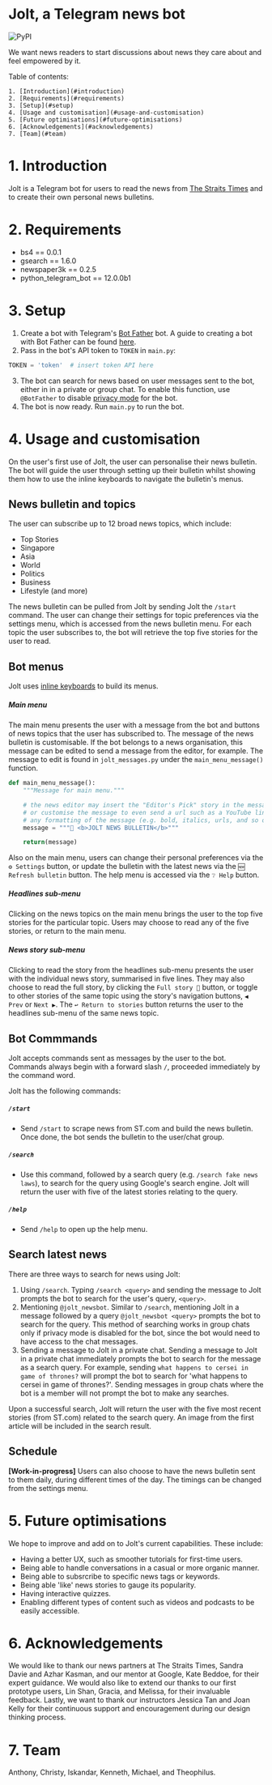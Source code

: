 # Jolt, a Telegram news bot

![PyPI](https://img.shields.io/pypi/pyversions/Django.svg)

We want news readers to start discussions about news they care about and feel empowered by it.

Table of contents:

    1. [Introduction](#introduction)
    2. [Requirements](#requirements)
    3. [Setup](#setup)
    4. [Usage and customisation](#usage-and-customisation)
    5. [Future optimisations](#future-optimisations)
    6. [Acknowledgements](#acknowledgements)
    7. [Team](#team)

# 1. Introduction

Jolt is a Telegram bot for users to read the news from [The Straits Times](https://www.straitstimes.com) and to create their own personal news bulletins.

# 2. Requirements

* bs4 == 0.0.1
* gsearch == 1.6.0
* newspaper3k == 0.2.5
* python\_telegram\_bot == 12.0.0b1

# 3. Setup

1. Create a bot with Telegram's [Bot Father](https://telegram.me/botfather) bot. A guide to creating a bot with Bot Father can be found [here](<https://core.telegram.org/bots#6-botfather>).
2. Pass in the bot's API token to `TOKEN` in `main.py`:
```python
TOKEN = 'token'  # insert token API here
```
3. The bot can search for news based on user messages sent to the bot, either in in a private or group chat. To enable this function, use `@BotFather` to disable [privacy mode](<https://core.telegram.org/bots#privacy-mode>) for the bot.
4. The bot is now ready. Run `main.py` to run the bot.

# 4. Usage and customisation

On the user's first use of Jolt, the user can personalise their news bulletin. The bot will guide the user through setting up their bulletin whilst showing them how to use the inline keyboards to navigate the bulletin's menus.

## News bulletin and topics

The user can subscribe up to 12 broad news topics, which include:

* Top Stories
* Singapore
* Asia
* World
* Politics
* Business
* Lifestyle (and more)

The news bulletin can be pulled from Jolt by sending Jolt the `/start` command. The user can change their settings for topic preferences via the settings menu, which is accessed from the news bulletin menu. For each topic the user subscribes to, the bot will retrieve the top five stories for the user to read.

## Bot menus

Jolt uses [inline keyboards](https://core.telegram.org/bots/2-0-intro#new-inline-keyboards) to build its menus.

##### Main menu
The main menu presents the user with a message from the bot and buttons of news topics that the user has subscribed to. The message of the news bulletin is customisable. If the bot belongs to a news organisation, this message can be edited to send a message from the editor, for example. The message to edit is found in `jolt_messages.py` under the `main_menu_message()` function.

```python
def main_menu_message():
    """Message for main menu."""

    # the news editor may insert the "Editor's Pick" story in the message here,
    # or customise the message to even send a url such as a YouTube link.
    # any formatting of the message (e.g. bold, italics, urls, and so on) is done in HTML.
    message = """📌 <b>JOLT NEWS BULLETIN</b>"""

    return(message)
```

Also on the main menu, users can change their personal preferences via the `⚙️ Settings` button, or update the bulletin with the latest news via the `🆕 Refresh bulletin` button. The help menu is accessed via the `❔ Help` button.

##### Headlines sub-menu
Clicking on the news topics on the main menu brings the user to the top five stories for the particular topic. Users may choose to read any of the five stories, or return to the main menu.

##### News story sub-menu
Clicking to read the story from the headlines sub-menu presents the user with the individual news story, summarised in five lines. They may also choose to read the full story, by clicking the `Full story 📑` button, or toggle to other stories of the same topic using the story's navigation buttons, `◀ Prev` or `Next ▶`. The `↩ Return to stories` button returns the user to the headlines sub-menu of the same news topic.

## Bot Commmands

Jolt accepts commands sent as messages by the user to the bot. Commands always begin with a forward slash `/`, proceeded immediately by the command word.

Jolt has the following commands:

##### `/start`

* Send `/start` to scrape news from ST.com and build the news bulletin. Once done, the bot sends the bulletin to the user/chat group.


##### `/search`

* Use this command, followed by a search query (e.g. `/search fake news laws`), to search for the query using Google's search engine. Jolt will return the user with five of the latest stories relating to the query.

##### `/help`

* Send `/help` to open up the help menu.

## Search latest news

There are three ways to search for news using Jolt:

1. Using `/search`. Typing `/search <query>` and sending the message to Jolt prompts the bot to search for the user's query, `<query>`.
2. Mentioning `@jolt_newsbot`. Similar to `/search`, mentioning Jolt in a message followed by a query `@jolt_newsbot <query>` prompts the bot to search for the query. This method of searching works in group chats only if privacy mode is disabled for the bot, since the bot would need to have access to the chat messages.
3. Sending a message to Jolt in a private chat. Sending a message to Jolt in a private chat immediately prompts the bot to search for the message as a search query. For example, sending `what happens to cersei in game of thrones?` will prompt the bot to search for 'what happens to cersei in game of thrones?'. Sending messages in group chats where the bot is a member will not prompt the bot to make any searches.

Upon a successful search, Jolt will return the user with the five most recent stories (from ST.com) related to the search query. An image from the first article will be included in the search result.

## Schedule 

__[Work-in-progress]__ Users can also choose to have the news bulletin sent to them daily, during different times of the day. The timings can be changed from the settings menu.

# 5. Future optimisations

We hope to improve and add on to Jolt's current capabilities. These include:

* Having a better UX, such as smoother tutorials for first-time users.
* Being able to handle conversations in a casual or more organic manner.
* Being able to subsrcribe to specific news tags or keywords.
* Being able 'like' news stories to gauge its popularity.
* Having interactive quizzes.
* Enabling different types of content such as videos and podcasts to be easily accessible.

# 6. Acknowledgements

We would like to thank our news partners at The Straits Times, Sandra Davie and Azhar Kasman, and our mentor at Google, Kate Beddoe, for their expert guidance. We would also like to extend our thanks to our first prototype users, Lin Shan, Gracia, and Melissa, for their invaluable feedback. Lastly, we want to thank our instructors Jessica Tan and Joan Kelly for their continuous support and encouragement during our design thinking process.

# 7. Team

Anthony, Christy, Iskandar, Kenneth, Michael, and Theophilus.
